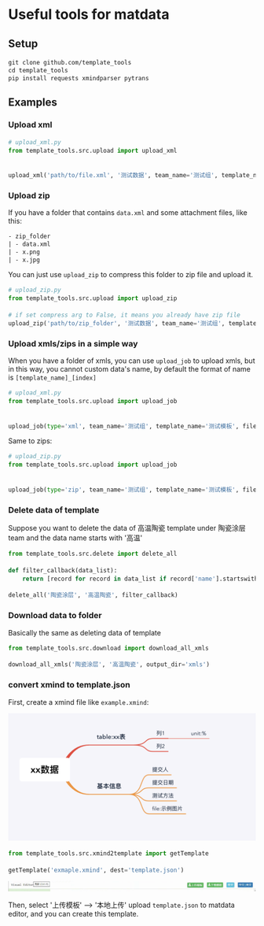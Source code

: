 # Useful tools for matdata

## Setup

```shell
git clone github.com/template_tools
cd template_tools
pip install requests xmindparser pytrans
```

## Examples

### Upload xml

```python
# upload_xml.py
from template_tools.src.upload import upload_xml


upload_xml('path/to/file.xml', '测试数据', team_name='测试组', template_name='测试模板')
```

### Upload zip

If you have a folder that contains `data.xml` and some attachment files, like this:

```
- zip_folder
| - data.xml
| - x.png
| - x.jpg
```

You can just use `upload_zip` to compress this folder to zip file and upload it.

```python
# upload_zip.py
from template_tools.src.upload import upload_zip

# if set compress arg to False, it means you already have zip file
upload_zip('path/to/zip_folder', '测试数据', team_name='测试组', template_name='测试模板', compress=True)
```

### Upload xmls/zips in a simple way

When you have a folder of xmls, you can use `upload_job` to upload xmls, but in this way, you cannot custom data's name, by default the format of name is `[template_name]_[index]`

```python
# upload_xml.py
from template_tools.src.upload import upload_job


upload_job(type='xml', team_name='测试组', template_name='测试模板', file_path='xmls')
```

Same to zips:

```python
# upload_zip.py
from template_tools.src.upload import upload_job


upload_job(type='zip', team_name='测试组', template_name='测试模板', file_path='zips')
```

### Delete data of template

Suppose you want to delete the data of 高温陶瓷 template under 陶瓷涂层 team and the data name starts with '高温'

```python
from template_tools.src.delete import delete_all

def filter_callback(data_list):
    return [record for record in data_list if record['name'].startswith('高温')]

delete_all('陶瓷涂层', '高温陶瓷', filter_callback)
```

### Download data to folder

Basically the same as deleting data of template

```python
from template_tools.src.download import download_all_xmls

download_all_xmls('陶瓷涂层', '高温陶瓷', output_dir='xmls')
```

### convert xmind to template.json

First, create a xmind file like `example.xmind`:

![](https://raw.githubusercontent.com/baichen99/pics/master/img/Screen%20Shot%202022-06-09%20at%2010.44.42.png)

```python
from template_tools.src.xmind2template import getTemplate

getTemplate('exmaple.xmind', dest='template.json')
```

![](https://raw.githubusercontent.com/baichen99/pics/master/img/Screen%20Shot%202022-06-09%20at%2010.46.09.png)

Then, select '上传模板' --> '本地上传' upload `template.json` to matdata editor, and you can create this template.
